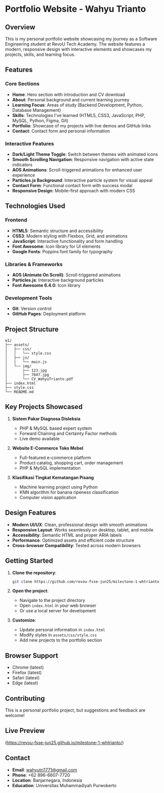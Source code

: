 # Portfolio Website - Wahyu Trianto

## Overview

This is my personal portfolio website showcasing my journey as a Software Engineering student at RevoU Tech Academy. The website features a modern, responsive design with interactive elements and showcases my projects, skills, and learning focus.

## Features

### Core Sections
- **Home**: Hero section with introduction and CV download
- **About**: Personal background and current learning journey
- **Learning Focus**: Areas of study (Backend Development, Python, Database Management)
- **Skills**: Technologies I've learned (HTML5, CSS3, JavaScript, PHP, MySQL, Python, Figma, Git)
- **Portfolio**: Showcase of my projects with live demos and GitHub links
- **Contact**: Contact form and personal information

### Interactive Features
- **Dark/Light Theme Toggle**: Switch between themes with animated icons
- **Smooth Scrolling Navigation**: Responsive navigation with active state indicators
- **AOS Animations**: Scroll-triggered animations for enhanced user experience
- **Particles.js Background**: Interactive particle system for visual appeal
- **Contact Form**: Functional contact form with success modal
- **Responsive Design**: Mobile-first approach with modern CSS

## Technologies Used

### Frontend
- **HTML5**: Semantic structure and accessibility
- **CSS3**: Modern styling with Flexbox, Grid, and animations
- **JavaScript**: Interactive functionality and form handling
- **Font Awesome**: Icon library for UI elements
- **Google Fonts**: Poppins font family for typography

### Libraries & Frameworks
- **AOS (Animate On Scroll)**: Scroll-triggered animations
- **Particles.js**: Interactive background particles
- **Font Awesome 6.4.0**: Icon library

### Development Tools
- **Git**: Version control
- **GitHub Pages**: Deployment platform

## Project Structure

```
w1/
├── assets/
│   ├── css/
│   │   └── style.css
│   ├── js/
│   │   └── main.js
│   └── img/
│       ├── 123.jpg
│       ├── 7847.jpg
│       └── CV_WahyuTrianto.pdf
├── index.html
├── style.css
└── README.md
```

## Key Projects Showcased

1. **Sistem Pakar Diagnosa Disleksia**
   - PHP & MySQL based expert system
   - Forward Chaining and Certainty Factor methods
   - Live demo available

2. **Website E-Commerce Toko Mebel**
   - Full-featured e-commerce platform
   - Product catalog, shopping cart, order management
   - PHP & MySQL implementation

3. **Klasifikasi Tingkat Kematangan Pisang**
   - Machine learning project using Python
   - KNN algorithm for banana ripeness classification
   - Computer vision application

## Design Features

- **Modern UI/UX**: Clean, professional design with smooth animations
- **Responsive Layout**: Works seamlessly on desktop, tablet, and mobile
- **Accessibility**: Semantic HTML and proper ARIA labels
- **Performance**: Optimized assets and efficient code structure
- **Cross-browser Compatibility**: Tested across modern browsers

## Getting Started

1. **Clone the repository**:
   ```bash
   git clone https://github.com/revou-fsse-jun25/milestone-1-whtrianto.git
   ```

2. **Open the project**:
   - Navigate to the project directory
   - Open `index.html` in your web browser
   - Or use a local server for development

3. **Customize**:
   - Update personal information in `index.html`
   - Modify styles in `assets/css/style.css`
   - Add new projects to the portfolio section

## Browser Support

- Chrome (latest)
- Firefox (latest)
- Safari (latest)
- Edge (latest)

## Contributing

This is a personal portfolio project, but suggestions and feedback are welcome!

## Live Preview

(https://revou-fsse-jun25.github.io/milestone-1-whtrianto/)

## Contact

- **Email**: wahyutri1771@gmail.com
- **Phone**: +62 896-6607-7720
- **Location**: Banjarnegara, Indonesia
- **Education**: Universitas Muhammadiyah Purwokerto

